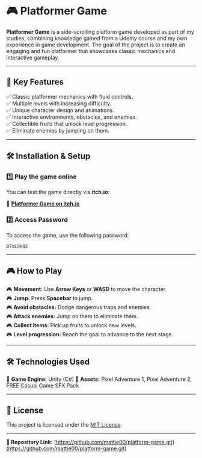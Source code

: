 # 🎮 Platformer Game

**Platformer Game** is a side-scrolling platform game developed as part of my studies, combining knowledge gained from a Udemy course and my own experience in game development. The goal of the project is to create an engaging and fun platformer that showcases classic mechanics and interactive gameplay.

---

## 📌 Key Features

✅ Classic platformer mechanics with fluid controls.  
✅ Multiple levels with increasing difficulty.  
✅ Unique character design and animations.  
✅ Interactive environments, obstacles, and enemies.  
✅ Collectible fruits that unlock level progression.  
✅ Eliminate enemies by jumping on them.  

---

## 🛠️ Installation & Setup

### 1️⃣ Play the game online

You can test the game directly via **itch.io**:

🔗 [**Platformer Game on itch.io**](https://mattie00.itch.io/platformer-game)

### 2️⃣ Access Password

To access the game, use the following password:
```plaintext
B7xL9kQ2
```

---

## 🎮 How to Play

🎮 **Movement:** Use **Arrow Keys** or **WASD** to move the character.  
🎮 **Jump:** Press **Spacebar** to jump.  
🎮 **Avoid obstacles:** Dodge dangerous traps and enemies.  
🎮 **Attack enemies:** Jump on them to eliminate them.  
🎮 **Collect items:** Pick up fruits to unlock new levels.  
🎮 **Level progression:** Reach the goal to advance to the next stage.  

---

## 🛠️ Technologies Used

🔹 **Game Engine:** Unity (C#)
🔹 **Assets:** Pixel Adventure 1, Pixel Adventure 2, FREE Casual Game SFX Pack  

---

## 📜 License

This project is licensed under the [MIT License](LICENSE).

---

**🔗 Repository Link:** [https://github.com/mattie00/platform-game.git](https://github.com/mattie00/platform-game.git)

